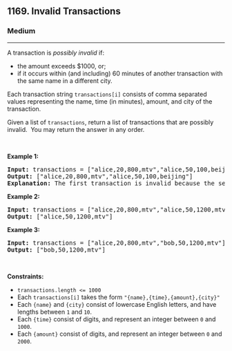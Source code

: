 <h2>1169. Invalid Transactions</h2><h3>Medium</h3><hr><div><p>A transaction is <em>possibly invalid</em> if:</p>

<ul>
	<li>the amount exceeds $1000, or;</li>
	<li>if it occurs within (and including) 60 minutes of another transaction with the same name in a different city.</li>
</ul>

<p>Each transaction string <code>transactions[i]</code>&nbsp;consists of&nbsp;comma separated values representing&nbsp;the name, time (in minutes), amount, and city of the transaction.</p>

<p>Given a list of <code>transactions</code>,&nbsp;return a list of transactions that are possibly invalid.&nbsp; You may return the answer in any order.</p>

<p>&nbsp;</p>
<p><strong>Example 1:</strong></p>

<pre><strong>Input:</strong> transactions = ["alice,20,800,mtv","alice,50,100,beijing"]
<strong>Output:</strong> ["alice,20,800,mtv","alice,50,100,beijing"]
<strong>Explanation:</strong> The first transaction is invalid because the second transaction occurs within a difference of 60 minutes, have the same name and is in a different city. Similarly the second one is invalid too.</pre>

<p><strong>Example 2:</strong></p>

<pre><strong>Input:</strong> transactions = ["alice,20,800,mtv","alice,50,1200,mtv"]
<strong>Output:</strong> ["alice,50,1200,mtv"]
</pre>

<p><strong>Example 3:</strong></p>

<pre><strong>Input:</strong> transactions = ["alice,20,800,mtv","bob,50,1200,mtv"]
<strong>Output:</strong> ["bob,50,1200,mtv"]
</pre>

<p>&nbsp;</p>
<p><strong>Constraints:</strong></p>

<ul>
	<li><code>transactions.length &lt;= 1000</code></li>
	<li>Each <code>transactions[i]</code> takes the form <code>"{name},{time},{amount},{city}"</code></li>
	<li>Each <code>{name}</code> and <code>{city}</code>&nbsp;consist of&nbsp;lowercase English letters, and have lengths between <code>1</code> and <code>10</code>.</li>
	<li>Each <code>{time}</code> consist of&nbsp;digits, and represent an integer between <code>0</code> and <code>1000</code>.</li>
	<li>Each <code>{amount}</code>&nbsp;consist of&nbsp;digits, and represent an integer between <code>0</code> and <code>2000</code>.</li>
</ul>
</div>